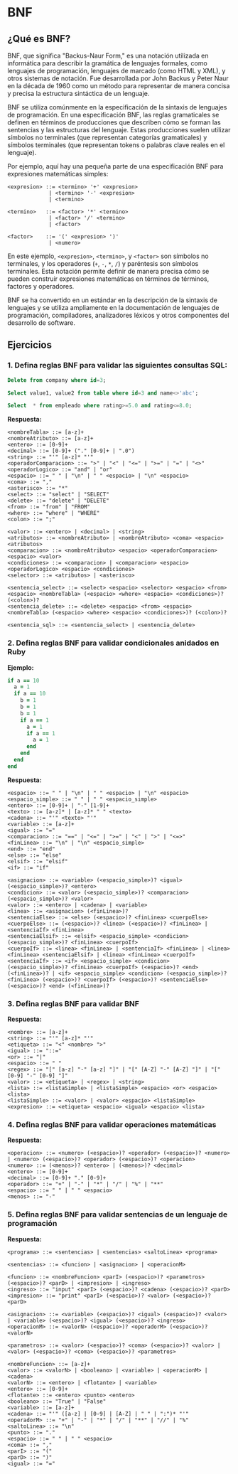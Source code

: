 # BNF

## ¿Qué es BNF?

BNF, que significa "Backus-Naur Form," es una notación utilizada en informática para describir la gramática de lenguajes formales, como lenguajes de programación, lenguajes de marcado (como HTML y XML), y otros sistemas de notación. Fue desarrollada por John Backus y Peter Naur en la década de 1960 como un método para representar de manera concisa y precisa la estructura sintáctica de un lenguaje.

BNF se utiliza comúnmente en la especificación de la sintaxis de lenguajes de programación. En una especificación BNF, las reglas gramaticales se definen en términos de producciones que describen cómo se forman las sentencias y las estructuras del lenguaje. Estas producciones suelen utilizar símbolos no terminales (que representan categorías gramaticales) y símbolos terminales (que representan tokens o palabras clave reales en el lenguaje).

Por ejemplo, aquí hay una pequeña parte de una especificación BNF para expresiones matemáticas simples:

```
<expresion> ::= <termino> '+' <expresion>
             | <termino> '-' <expresion>
             | <termino>

<termino>   ::= <factor> '*' <termino>
             | <factor> '/' <termino>
             | <factor>

<factor>    ::= '(' <expresion> ')'
             | <numero>
```

En este ejemplo, `<expresion>`, `<termino>`, y `<factor>` son símbolos no terminales, y los operadores (`+`, `-`, `*`, `/`) y paréntesis son símbolos terminales. Esta notación permite definir de manera precisa cómo se pueden construir expresiones matemáticas en términos de términos, factores y operadores.

BNF se ha convertido en un estándar en la descripción de la sintaxis de lenguajes y se utiliza ampliamente en la documentación de lenguajes de programación, compiladores, analizadores léxicos y otros componentes del desarrollo de software.

## Ejercicios

### 1. Defina reglas BNF para validar las siguientes consultas SQL:

```sql
Delete from company where id=3;

Select value1, value2 from table where id=3 and name<>'abc';

Select  * from empleado where rating>=5.0 and rating<=8.0;
```

**Respuesta:**

```bnf
<nombreTabla> ::= [a-z]+
<nombreAtributo> ::= [a-z]+
<entero> ::= [0-9]+
<decimal> ::= [0-9]+ ("." [0-9]+ | ".0")
<string> ::= "'" [a-z]* "'"
<operadorComparacion> ::= ">" | "<" | "<=" | ">=" | "=" | "<>"
<operadorLogico> ::= "and" | "or"
<espacio> ::= " " | "\n" | " " <espacio> | "\n" <espacio>
<coma> ::= ","
<asterisco> ::= "*"
<select> ::= "select" | "SELECT"
<delete> ::= "delete" | "DELETE"
<from> ::= "from" | "FROM"
<where> ::= "where" | "WHERE"
<colon> ::= ";"

<valor> ::= <entero> | <decimal> | <string>
<atributos> ::= <nombreAtributo> | <nombreAtributo> <coma> <espacio>  <atributos>
<comparacion> ::= <nombreAtributo> <espacio> <operadorComparacion> <espacio> <valor>
<condiciones> ::= <comparacion> | <comparacion> <espacio> <operadorLogico> <espacio> <condiciones>
<selector> ::= <atributos> | <asterisco>

<sentencia_select> ::= <select> <espacio> <selector> <espacio> <from> <espacio> <nombreTabla> (<espacio> <where> <espacio> <condiciones>)? (<colon>)?
<sentencia_delete> ::= <delete> <espacio> <from> <espacio> <nombreTabla> (<espacio> <where> <espacio> <condiciones>)? (<colon>)?

<sentencia_sql> ::= <sentencia_select> | <sentencia_delete>

```

### 2. Defina reglas BNF para validar condicionales anidados en Ruby

**Ejemplo:**

```ruby
if a == 10
  a = 1
  if a == 10
    b = 1
    b = 1
    b = 1
    if a == 1
      a = 1
      if a == 1
        a = 1
      end
    end
  end
end
```

**Respuesta:**


```bnf
<espacio> ::= " " | "\n" | " " <espacio> | "\n" <espacio>
<espacio_simple> ::= " " | " " <espacio_simple>
<entero> ::= [0-9]+ | "-" [1-9]+
<texto> ::= [a-z]* | [a-z]* " " <texto>
<cadena> ::= "'" <texto> "'"
<variable> ::= [a-z]+
<igual> ::= "="
<comparacion> ::= "==" | "<=" | ">=" | "<" | ">" | "<=>"
<finLinea> ::= "\n" | "\n" <espacio_simple>
<end> ::= "end"
<else> ::= "else"
<elsif> ::= "elsif"
<if> ::= "if"

<asignacion> ::= <variable> (<espacio_simple>)? <igual> (<espacio_simple>)? <entero>
<condicion> ::= <valor> (<espacio_simple>)? <comparacion> (<espacio_simple>)? <valor>
<valor> ::= <entero> | <cadena> | <variable>
<linea> ::= <asignacion> (<finLinea>)?
<sentenciaElse> ::= <else> (<espacio>)? <finLinea> <cuerpoElse>
<cuerpoElse> ::= (<espacio>)? <linea> (<espacio>)? <finLinea> | <sentenciaIf> <finLinea>
<sentenciaElsif> ::= <elsif> <espacio_simple> <condicion> (<espacio_simple>)? <finLinea> <cuerpoIf>
<cuerpoIf> ::= <linea> <finLinea> | <sentenciaIf> <finLinea> | <linea> <finLinea> <sentenciaElsif> | <linea> <finLinea> <cuerpoIf>
<sentenciaIf> ::= <if> <espacio_simple> <condicion> (<espacio_simple>)? <finLinea> <cuerpoIf> (<espacio>)? <end> (<finLinea>)? | <if> <espacio_simple> <condicion> (<espacio_simple>)? <finLinea> (<espacio>)? <cuerpoIf> (<espacio>)? <sentenciaElse> (<espacio>)? <end> (<finLinea>)?
```

### 3. Defina reglas BNF para validar BNF

**Respuesta:**

```bnf
<nombre> ::= [a-z]+
<string> ::= "'" [a-z]* "'"
<etiqueta> ::= "<" <nombre> ">"
<igual> ::= "::="
<or> ::= "|"
<espacio> ::= " "
<regex> ::= "[" [a-z] "-" [a-z] "]" | "[" [A-Z] "-" [A-Z] "]" | "[" [0-9] "-" [0-9] "]"
<valor> ::= <etiqueta> | <regex> | <string>
<lista> ::= <listaSimple> | <listaSimple> <espacio> <or> <espacio> <lista>
<listaSimple> ::= <valor> | <valor> <espacio> <listaSimple>
<expresion> ::= <etiqueta> <espacio> <igual> <espacio> <lista>
```

### 4. Defina reglas BNF para validar operaciones matemáticas

**Respuesta:**

```bnf
<operacion> ::= <numero> (<espacio>)? <operador> (<espacio>)? <numero> | <numero> (<espacio>)? <operador> (<espacio>)? <operacion>
<numero> ::= (<menos>)? <entero> | (<menos>)? <decimal>
<entero> ::= [0-9]+
<decimal> ::= [0-9]+ "." [0-9]+
<operador> ::= "+" | "-" | "*" | "/" | "%" | "**"
<espacio> ::= " " | " " <espacio>
<menos> ::= "-"
```

### 5. Defina reglas BNF para validar sentencias de un lenguaje de programación

**Respuesta:**

```bnf
<programa> ::= <sentencias> | <sentencias> <saltoLinea> <programa>

<sentencias> ::= <funcion> | <asignacion> | <operacionM>

<funcion> ::= <nombreFuncion> <parI> (<espacio>)? <parametros> (<espacio>)? <parD> | <impresion> | <ingreso>
<ingreso> ::= "input" <parI> (<espacio>)? <cadena> (<espacio>)? <parD>
<impresion> ::= "print" <parI> (<espacio>)? <valor> (<espacio>)? <parD>

<asignacion> ::= <variable> (<espacio>)? <igual> (<espacio>)? <valor> | <variable> (<espacio>)? <igual> (<espacio>)? <ingreso>
<operacionM> ::= <valorN> (<espacio>)? <operadorM> (<espacio>)? <valorN>

<parametros> ::= <valor> (<espacio>)? <coma> (<espacio>)? <valor> | <valor> (<espacio>)? <coma> (<espacio>)? <parametros>

<nombreFuncion> ::= [a-z]+
<valor> ::= <valorN> | <booleano> | <variable> | <operacionM> | <cadena>
<valorN> ::= <entero> | <flotante> | <variable>
<entero> ::= [0-9]+
<flotante> ::= <entero> <punto> <entero>
<booleano> ::= "True" | "False"
<variable> ::= [a-z]+
<cadena> ::= "'" ([a-z] | [0-9] | [A-Z] | " " | ":")* "'"
<operadorM> ::= "+" | "-" | "*" | "/" | "**" | "//" | "%"
<saltoLinea> ::= "\n"
<punto> ::= "."
<espacio> ::= " " | " " <espacio>
<coma> ::= ","
<parI> ::= "("
<parD> ::= ")"
<igual> ::= "="
```
